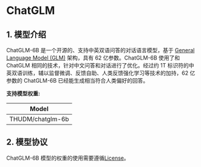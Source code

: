 # ChatGLM

## 1. 模型介绍

ChatGLM-6B 是一个开源的、支持中英双语问答的对话语言模型，基于 [General Language Model (GLM)](https://arxiv.org/abs/2103.10360) 架构，具有 62 亿参数。ChatGLM-6B 使用了和 ChatGLM 相同的技术，针对中文问答和对话进行了优化。经过约 1T 标识符的中英双语训练，辅以监督微调、反馈自助、人类反馈强化学习等技术的加持，62 亿参数的 ChatGLM-6B 已经能生成相当符合人类偏好的回答。

**支持模型权重:**

| Model                            |
|----------------------------------|
| THUDM/chatglm-6b               |

## 2. 模型协议

ChatGLM-6B 模型的权重的使用需要遵循[License](../../paddlenlp/transformers/chatglm/LICENSE)。
